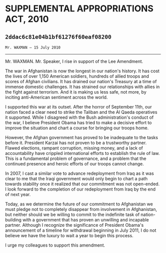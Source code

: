 # SUPPLEMENTAL APPROPRIATIONS ACT, 2010
## `2ddac6c81e04b1bf61276f60eaf08200`
`Mr. WAXMAN — 15 July 2010`

---


Mr. WAXMAN. Mr. Speaker, I rise in support of the Lee Amendment.

The war in Afghanistan is now the longest in our nation's history. It 
has cost the lives of over 1,150 American soldiers, hundreds of allied 
troops and scores of Afghan civilians. It has drained our nation's 
Treasury at a time of immense domestic challenges. It has strained our 
relationships with allies in the fight against terrorism. And it is 
making us less safe, not more, by inciting anti-American sentiment 
across the world.

I supported this war at its outset. After the horror of September 
11th, our nation faced a clear need to strike the Taliban and the Al 
Qaeda operatives it supported. While I disagreed with the Bush 
administration's conduct of the war, I believe President Obama has 
tried to make a decisive effort to improve the situation and chart a 
course for bringing our troops home.

However, the Afghan government has proved to be inadequate to the 
tasks before it. President Karzai has not proven to be a trustworthy 
partner. Flawed elections, rampant corruption, missing money, and a 
lack of accountability have crippled international efforts to establish 
the rule of law. This is a fundamental problem of governance, and a 
problem that the continued presence and heroic efforts of our troops 
cannot change.

In 2007, I cast a similar vote to advance redeployment from Iraq as 
it was clear to me that the Iraqi government would only begin to chart 
a path towards stability once it realized that our commitment was not 
open-ended. I look forward to the completion of our redeployment from 
Iraq by the end of next year.

Today, as we determine the future of our commitment to Afghanistan we 
must pledge not to completely disappear from involvement in 
Afghanistan, but neither should we be willing to commit to the 
indefinite task of nation-building with a government that has proven an 
unwilling and incapable partner. Although I recognize the significance 
of President Obama's announcement of a timeline for withdrawal 
beginning in July 2011, I do not believe we have the luxury to wait a 
year to begin this process.

I urge my colleagues to support this amendment.
